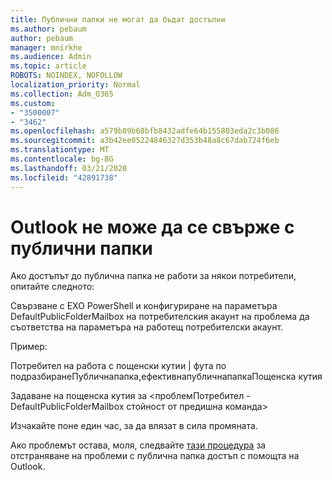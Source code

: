 ```yaml
---
title: Публични папки не могат да бъдат достъпни
ms.author: pebaum
author: pebaum
manager: mnirkhe
ms.audience: Admin
ms.topic: article
ROBOTS: NOINDEX, NOFOLLOW
localization_priority: Normal
ms.collection: Adm_O365
ms.custom:
- "3500007"
- "3462"
ms.openlocfilehash: a579b89b68bfb8432adfe64b155803eda2c3b086
ms.sourcegitcommit: a3b42ee05224846327d353b48a8c67dab724f6eb
ms.translationtype: MT
ms.contentlocale: bg-BG
ms.lasthandoff: 03/21/2020
ms.locfileid: "42891738"
---
```

# <a name="outlook-cannot-connect-to-public-folders"></a>Outlook не може да се свърже с публични папки

Ако достъпът до публична папка не работи за някои потребители, опитайте следното:

Свързване с EXO PowerShell и конфигуриране на параметъра DefaultPublicFolderMailbox на потребителския акаунт на проблема да съответства на параметъра на работещ потребителски акаунт.

Пример:

Потребител на работа с пощенски кутии | фута по подразбиранеПубличнапапка,ефективнапубличнапапкаПощенска кутия

Задаване на пощенска кутия за \<проблемПотребител -DefaultPublicFolderMailbox стойност от предишна команда>

Изчакайте поне един час, за да влязат в сила промяната.

Ако проблемът остава, моля, следвайте [тази процедура](https://aka.ms/pfcte) за отстраняване на проблеми с публична папка достъп с помощта на Outlook.